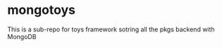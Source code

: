 mongotoys
=========

This is a sub-repo for toys framework sotring all the pkgs backend with MongoDB
